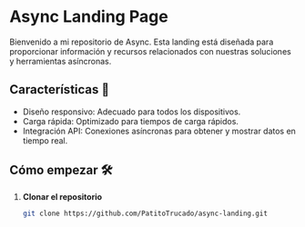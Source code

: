 # Async Landing Page

Bienvenido a mi repositorio de Async. Esta landing está diseñada para proporcionar información y recursos relacionados con nuestras soluciones y herramientas asíncronas.

## Características 🚀

- Diseño responsivo: Adecuado para todos los dispositivos.
- Carga rápida: Optimizado para tiempos de carga rápidos.
- Integración API: Conexiones asíncronas para obtener y mostrar datos en tiempo real.

## Cómo empezar 🛠

1. **Clonar el repositorio**

   ```bash
   git clone https://github.com/PatitoTrucado/async-landing.git
